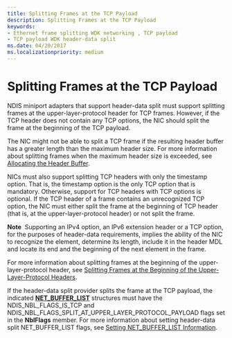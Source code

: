 ```yaml
---
title: Splitting Frames at the TCP Payload
description: Splitting Frames at the TCP Payload
keywords:
- Ethernet frame splitting WDK networking , TCP payload
- TCP payload WDK header-data split
ms.date: 04/20/2017
ms.localizationpriority: medium
---
```


# Splitting Frames at the TCP Payload





NDIS miniport adapters that support header-data split must support splitting frames at the upper-layer-protocol header for TCP frames. However, if the TCP header does not contain any TCP options, the NIC should split the frame at the beginning of the TCP payload.

The NIC might not be able to split a TCP frame if the resulting header buffer has a greater length than the maximum header size. For more information about splitting frames when the maximum header size is exceeded, see [Allocating the Header Buffer](allocating-the-header-buffer.md).

NICs must also support splitting TCP headers with only the timestamp option. That is, the timestamp option is the only TCP option that is mandatory. Otherwise, support for TCP headers with TCP options is optional. If the TCP header of a frame contains an unrecognized TCP option, the NIC must either split the frame at the beginning of TCP header (that is, at the upper-layer-protocol header) or not split the frame.

**Note**  Supporting an IPv4 option, an IPv6 extension header or a TCP option, for the purposes of header-data requirements, implies the ability of the NIC to recognize the element, determine its length, include it in the header MDL and locate its end and the beginning of the next element in the frame.

 

For more information about splitting frames at the beginning of the upper-layer-protocol header, see [Splitting Frames at the Beginning of the Upper-Layer-Protocol Headers](splitting-frames-at-the-beginning-of-the-upper-layer-protocol-headers.md).

If the header-data split provider splits the frame at the TCP payload, the indicated [**NET\_BUFFER\_LIST**](/windows-hardware/drivers/ddi/ndis/ns-ndis-_net_buffer_list) structures must have the NDIS\_NBL\_FLAGS\_IS\_TCP and NDIS\_NBL\_FLAGS\_SPLIT\_AT\_UPPER\_LAYER\_PROTOCOL\_PAYLOAD flags set in the **NblFlags** member. For more information about setting header-data split NET\_BUFFER\_LIST flags, see [Setting NET\_BUFFER\_LIST Information](setting-net-buffer-list-information.md).

 


